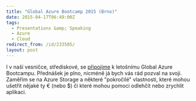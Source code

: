 ```yaml
---
title: "Global Azure Bootcamp 2015 (Brno)"
date: 2015-04-17T06:49:00Z
tags:
  - Presentations &amp; Speaking
  - Azure
  - Cloud
redirect_from: /id/233505/
layout: post
---
```

I v naší vesničce, střediskové, se [připojíme][1] k letošnímu Global Azure Bootcampu. Přednášek je plno, nicméně já bych vás rád pozval na svoji. Zaměřím se na Azure Storage a některé "pokročilé" vlastnosti, které mohou ušetřit nějaké ty € (nebo $) či které mohou pomoci odlehčit nebo zrychlit aplikaci.  

[1]: http://www.wug.cz/brno/akce/727-Global-Azure-Bootcamp-2015